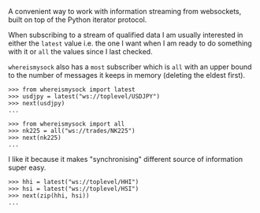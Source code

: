 A convenient way to work with information streaming from websockets, built
on top of the Python iterator protocol.

When subscribing to a stream of qualified data I am usually interested in either
the `latest` value i.e. the one I want when I am ready to do something
with it or `all` the values since I last checked.

`whereismysock` also has a `most` subscriber which is `all` with an upper bound
to the number of messages it keeps in memory (deleting the eldest first).

    >>> from whereismysock import latest
    >>> usdjpy = latest("ws://toplevel/USDJPY")
    >>> next(usdjpy)
    ...

    >>> from whereismysock import all
    >>> nk225 = all("ws://trades/NK225")
    >>> next(nk225)
    ...

I like it because it makes "synchronising" different source of information
super easy.

    >>> hhi = latest("ws://toplevel/HHI")
    >>> hsi = latest("ws://toplevel/HSI")
    >>> next(zip(hhi, hsi))
    ...
